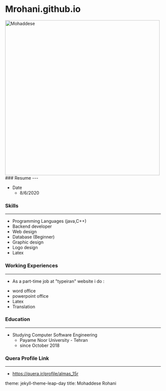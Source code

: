 # Mrohani.github.io
<!DOCTYPE html>
<html>
<body>

<img src="http://s10.picofile.com/file/8406531992/photo_2020_08_23_15_38_36.jpg" alt="Mohaddese" width="500" height="500">

</body>
</html>
### Resume
---

+ Date
  - 8/6/2020

### Skills

---

+ Programming Languages (java,C++)
+ Backend developer
+ Web design
+ Database (Beginner)
+ Graphic design
+ Logo design
+ Latex

### Working Experiences

---

+ As a part-time job at "typeiran" website i do :
- word office
- powerpoint office
- Latex
- Translation
  
### Education

---
 
+ Studying Computer Software Engineering
  - Payame Noor University - Tehran
  - since October 2018 
  
### Quera Profile Link

---

+ https://quera.ir/profile/almas_15r



theme: jekyll-theme-leap-day
title: Mohaddese Rohani

